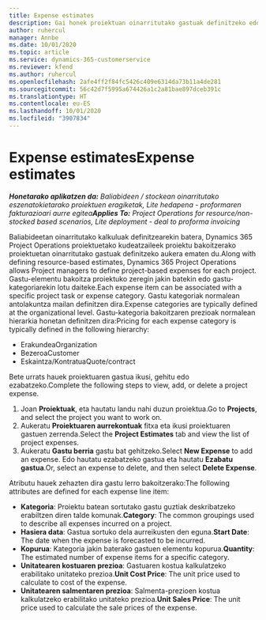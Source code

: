 ```yaml
---
title: Expense estimates
description: Gai honek proiektuan oinarritutako gastuak definitzeko edo kalkulatzeko informazioa eskaintzen du.
author: ruhercul
manager: Annbe
ms.date: 10/01/2020
ms.topic: article
ms.service: dynamics-365-customerservice
ms.reviewer: kfend
ms.author: ruhercul
ms.openlocfilehash: 2afe4ff2f84fc5426c409e6314da73b11a4de281
ms.sourcegitcommit: 56c42d7f5995a674426a1c2a81bae897dceb391c
ms.translationtype: HT
ms.contentlocale: eu-ES
ms.lasthandoff: 10/01/2020
ms.locfileid: "3907834"
---
```

# <a name="expense-estimates"></a><span data-ttu-id="bd68d-103">Expense estimates</span><span class="sxs-lookup"><span data-stu-id="bd68d-103">Expense estimates</span></span>
<span data-ttu-id="bd68d-104">_**Honetarako aplikatzen da:** Baliabideen / stockean oinarritutako eszenatokietarako proiektuen eragiketak, Lite hedapena - proformaren fakturazioari aurre egitea_</span><span class="sxs-lookup"><span data-stu-id="bd68d-104">_**Applies To:** Project Operations for resource/non-stocked based scenarios, Lite deployment - deal to proforma invoicing_</span></span>

<span data-ttu-id="bd68d-105">Baliabideetan oinarritutako kalkuluak definitzearekin batera, Dynamics 365 Project Operations proiektuetako kudeatzaileek proiektu bakoitzerako proiektuetan oinarritutako gastuak definitzeko aukera ematen du.</span><span class="sxs-lookup"><span data-stu-id="bd68d-105">Along with defining resource-based estimates, Dynamics 365 Project Operations allows Project managers to define project-based expenses for each project.</span></span> <span data-ttu-id="bd68d-106">Gastu-elementu bakoitza proiektuko zeregin jakin batekin edo gastu-kategoriarekin lotu daiteke.</span><span class="sxs-lookup"><span data-stu-id="bd68d-106">Each expense item can be associated with a specific project task or expense category.</span></span> <span data-ttu-id="bd68d-107">Gastu kategoriak normalean antolakuntza mailan definitzen dira.</span><span class="sxs-lookup"><span data-stu-id="bd68d-107">Expense categories are typically defined at the organizational level.</span></span> <span data-ttu-id="bd68d-108">Gastu-kategoria bakoitzaren prezioak normalean hierarkia honetan definitzen dira:</span><span class="sxs-lookup"><span data-stu-id="bd68d-108">Pricing for each expense category is typically defined in the following hierarchy:</span></span>

- <span data-ttu-id="bd68d-109">Erakundea</span><span class="sxs-lookup"><span data-stu-id="bd68d-109">Organization</span></span>
- <span data-ttu-id="bd68d-110">Bezeroa</span><span class="sxs-lookup"><span data-stu-id="bd68d-110">Customer</span></span>
- <span data-ttu-id="bd68d-111">Eskaintza/Kontratua</span><span class="sxs-lookup"><span data-stu-id="bd68d-111">Quote/contract</span></span>

<span data-ttu-id="bd68d-112">Bete urrats hauek proiektuaren gastua ikusi, gehitu edo ezabatzeko.</span><span class="sxs-lookup"><span data-stu-id="bd68d-112">Complete the following steps to view, add, or delete a project expense.</span></span>

1. <span data-ttu-id="bd68d-113">Joan **Proiektuak**, eta hautatu landu nahi duzun proiektua.</span><span class="sxs-lookup"><span data-stu-id="bd68d-113">Go to **Projects**, and select the project you want to work on.</span></span>
2. <span data-ttu-id="bd68d-114">Aukeratu **Proiektuaren aurrekontuak** fitxa eta ikusi proiektuaren gastuen zerrenda.</span><span class="sxs-lookup"><span data-stu-id="bd68d-114">Select the **Project Estimates** tab and view the list of project expenses.</span></span>
3. <span data-ttu-id="bd68d-115">Aukeratu **Gastu berria** gastu bat gehitzeko.</span><span class="sxs-lookup"><span data-stu-id="bd68d-115">Select **New Expense** to add an expense.</span></span> <span data-ttu-id="bd68d-116">Edo hautatu ezabatzeko gastua eta hautatu **Ezabatu gastua**.</span><span class="sxs-lookup"><span data-stu-id="bd68d-116">Or, select an expense to delete, and then select **Delete Expense**.</span></span>

<span data-ttu-id="bd68d-117">Atributu hauek zehazten dira gastu lerro bakoitzerako:</span><span class="sxs-lookup"><span data-stu-id="bd68d-117">The following attributes are defined for each expense line item:</span></span>

- <span data-ttu-id="bd68d-118">**Kategoria**: Proiektu batean sortutako gastu guztiak deskribatzeko erabiltzen diren talde komunak.</span><span class="sxs-lookup"><span data-stu-id="bd68d-118">**Category**: The common groupings used to describe all expenses incurred on a project.</span></span>
- <span data-ttu-id="bd68d-119">**Hasiera data**: Gastua sortuko dela aurreikusten den eguna.</span><span class="sxs-lookup"><span data-stu-id="bd68d-119">**Start Date**: The date when the expense is forecasted to be incurred.</span></span>
- <span data-ttu-id="bd68d-120">**Kopurua**: Kategoria jakin baterako gastuen elementu kopurua.</span><span class="sxs-lookup"><span data-stu-id="bd68d-120">**Quantity**: The estimated number of expense items for a specific category.</span></span>
- <span data-ttu-id="bd68d-121">**Unitatearen kostuaren prezioa**: Gastuaren kostua kalkulatzeko erabilitako unitateko prezioa.</span><span class="sxs-lookup"><span data-stu-id="bd68d-121">**Unit Cost Price**: The unit price used to calculate to cost of the expense.</span></span>
- <span data-ttu-id="bd68d-122">**Unitatearen salmentaren prezioa**: Salmenta-prezioen kostua kalkulatzeko erabilitako unitateko prezioa.</span><span class="sxs-lookup"><span data-stu-id="bd68d-122">**Unit Sales Price**: The unit price used to calculate the sale prices of the expense.</span></span>

